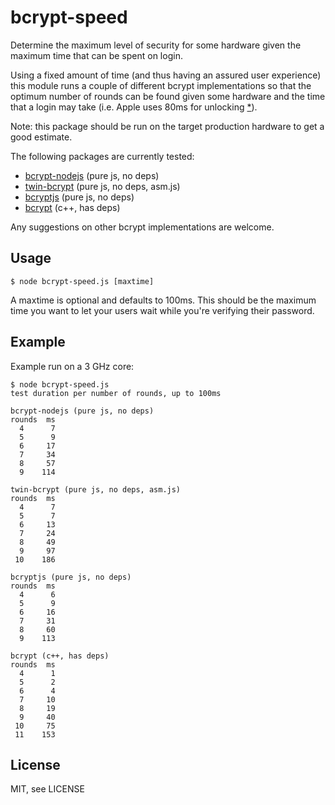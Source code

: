 # bcrypt-speed

Determine the maximum level of security for some hardware given the maximum time
that can be spent on login.

Using a fixed amount of time (and thus having an assured user experience) this
module runs a couple of different bcrypt implementations so that the optimum
number of rounds can be found given some hardware and the time that a login 
may take (i.e. Apple uses 80ms for unlocking [*](http://www.darthnull.org/2014/10/06/ios-encryption)).

Note: this package should be run on the target production hardware to get a good estimate.

The following packages are currently tested:
* [bcrypt-nodejs](https://www.npmjs.org/package/bcrypt-nodejs) (pure js, no deps)
* [twin-bcrypt](https://www.npmjs.org/package/twin-bcrypt) (pure js, no deps, asm.js)
* [bcryptjs](https://www.npmjs.org/package/bcryptjs) (pure js, no deps)
* [bcrypt](https://www.npmjs.org/package/bcrypt) (c++, has deps)

Any suggestions on other bcrypt implementations are welcome.

## Usage

    $ node bcrypt-speed.js [maxtime]

A maxtime is optional and defaults to 100ms. This should be the maximum time you
want to let your users wait while you're verifying their password.

## Example

Example run on a 3 GHz core:

    $ node bcrypt-speed.js
    test duration per number of rounds, up to 100ms

    bcrypt-nodejs (pure js, no deps)
    rounds  ms
      4      7
      5      9
      6     17
      7     34
      8     57
      9    114

    twin-bcrypt (pure js, no deps, asm.js)
    rounds  ms
      4      7
      5      7
      6     13
      7     24
      8     49
      9     97
     10    186

    bcryptjs (pure js, no deps)
    rounds  ms
      4      6
      5      9
      6     16
      7     31
      8     60
      9    113

    bcrypt (c++, has deps)
    rounds  ms
      4      1
      5      2
      6      4
      7     10
      8     19
      9     40
     10     75
     11    153

## License

MIT, see LICENSE
